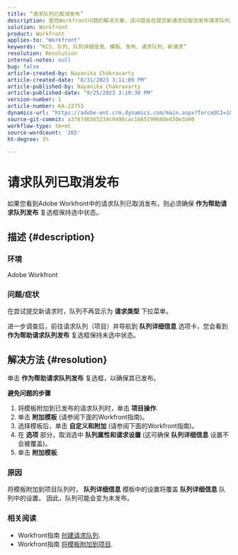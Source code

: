 ```yaml
---
title: “请求队列已取消发布”
description: 查找Workfront问题的解决方案，该问题会在提交新请求后取消发布请求队列。
solution: Workfront
product: Workfront
applies-to: "Workfront"
keywords: “KCS、队列、队列详细信息、模板、发布、请求队列、新请求”
resolution: Resolution
internal-notes: null
bug: false
article-created-by: Nayanika Chakravarty
article-created-date: "8/31/2023 3:11:09 PM"
article-published-by: Nayanika Chakravarty
article-published-date: "9/25/2023 3:19:30 PM"
version-number: 1
article-number: KA-22753
dynamics-url: "https://adobe-ent.crm.dynamics.com/main.aspx?forceUCI=1&pagetype=entityrecord&etn=knowledgearticle&id=2d4c8498-1048-ee11-be6d-6045bd006e5a"
source-git-commit: a3787d6565234c9498cac166519960de450e3a90
workflow-type: tm+mt
source-wordcount: '265'
ht-degree: 3%

---
```


# 请求队列已取消发布


如果您看到Adobe Workfront中的请求队列已取消发布，则必须确保 <b>作为帮助请求队列发布</b> 复选框保持选中状态。

## 描述 {#description}


### 环境

Adobe Workfront

### 问题/症状

在尝试提交新请求时，队列不再显示为 <b>请求类型</b> 下拉菜单。

进一步调查后，前往请求队列（项目）并导航到 <b>队列详细信息</b> 选项卡，您会看到 <b>作为帮助请求队列发布</b> 复选框保持未选中状态。


## 解决方法 {#resolution}


单击 <b>作为帮助请求队列发布</b> 复选框，以确保其已发布。

<b>避免问题的步骤</b>

1. 将模板附加到已发布的请求队列时，单击 <b>项目操作</b>.
2. 单击 <b>附加模板</b> (请参阅下面的Workfront指南)。
3. 选择模板后，单击 <b>自定义和附加</b> (请参阅下面的Workfront指南)。
4. 在 <b>选项</b> 部分，取消选中 <b>队列属性和请求设置 </b>(这可确保 <b>队列详细信息</b> 设置不会被覆盖)。
5. 单击 <b>附加模板</b>.


### 原因

将模板附加到项目队列时， <b>队列详细信息</b> 模板中的设置将覆盖 <b>队列详细信息</b> 队列中的设置。 因此，队列可能会变为未发布。

### 相关阅读

- Workfront指南 [创建请求队列](https://experienceleague.adobe.com/docs/workfront/using/manage-work/requests/create-and-manage-request-queues/create-request-queue.html).
- Workfront指南 [将模板附加到项目](https://experienceleague.adobe.com/docs/workfront/using/manage-work/projects/create-and-manage-project-templates/attach-template-to-project.html).

